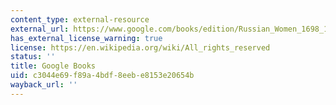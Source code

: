 ```yaml
---
content_type: external-resource
external_url: https://www.google.com/books/edition/Russian_Women_1698_1917/2AhdD-45xtAC?hl=en&gbpv=1
has_external_license_warning: true
license: https://en.wikipedia.org/wiki/All_rights_reserved
status: ''
title: Google Books
uid: c3044e69-f89a-4bdf-8eeb-e8153e20654b
wayback_url: ''
---
```

